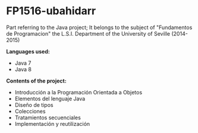 # FP1516-ubahidarr
Part referring to the Java project; It belongs to the subject of "Fundamentos de Programacion" the L.S.I. Department of the University of Seville (2014-2015)

**Languages used:**
<ul>
  <li>Java 7</li>
  <li>Java 8</li>
</ul>

**Contents of the project:**
<ul>
  <li>Introducción a la Programación Orientada a Objetos</li>
  <li>Elementos del lenguaje Java</li>
  <li>Diseño de tipos</li>
  <li>Colecciones</li>
  <li>Tratamientos secuenciales</li>
  <li>Implementación y reutilización</li>
</ul>
